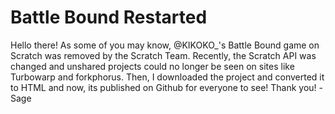 # Battle Bound Restarted
Hello there! As some of you may know, @KIKOKO_'s Battle Bound game on Scratch was removed by the Scratch Team. Recently, the Scratch API was changed and unshared projects could no longer be seen on sites like Turbowarp and forkphorus. Then, I downloaded the project and converted it to HTML and now, its published on Github for everyone to see!
Thank you!
-Sage
